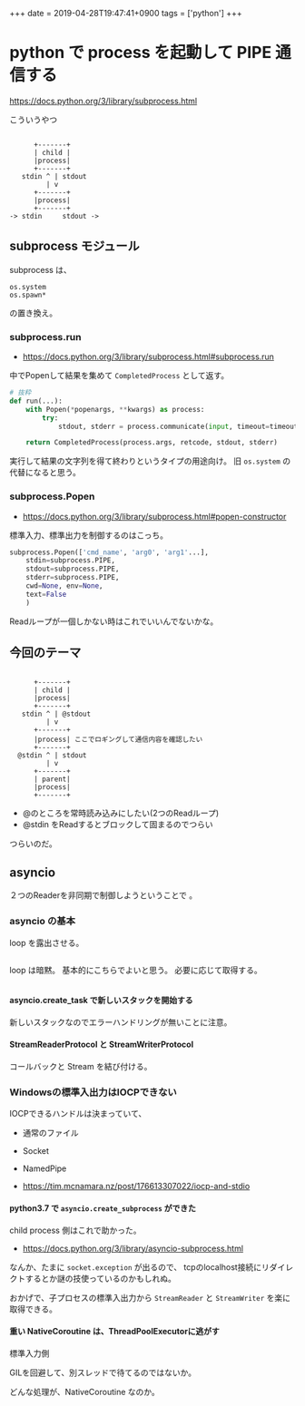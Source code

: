 +++
date = 2019-04-28T19:47:41+0900
tags = ['python']
+++

# python で process を起動して PIPE 通信する

 https://docs.python.org/3/library/subprocess.html

こういうやつ

```

      +-------+
      | child |
      |process|
      +-------+
   stdin ^ | stdout
         | v
      +-------+
      |process|
      +-------+
-> stdin     stdout ->
```

## subprocess モジュール

subprocess は、

 ```
os.system
os.spawn*
```

の置き換え。

 ### subprocess.run

* https://docs.python.org/3/library/subprocess.html#subprocess.run

中でPopenして結果を集めて `CompletedProcess` として返す。

```python
# 抜粋
def run(...):
    with Popen(*popenargs, **kwargs) as process:
        try:
            stdout, stderr = process.communicate(input, timeout=timeout) 

    return CompletedProcess(process.args, retcode, stdout, stderr)
```

実行して結果の文字列を得て終わりというタイプの用途向け。
旧 `os.system` の代替になると思う。

### subprocess.Popen

* https://docs.python.org/3/library/subprocess.html#popen-constructor

標準入力、標準出力を制御するのはこっち。

```python
subprocess.Popen(['cmd_name', 'arg0', 'arg1'...],
    stdin=subprocess.PIPE,
    stdout=subprocess.PIPE,
    stderr=subprocess.PIPE,
    cwd=None, env=None,
    text=False
    )
```

Readループが一個しかない時はこれでいいんでないかな。

## 今回のテーマ

```

      +-------+
      | child |
      |process|
      +-------+
   stdin ^ | @stdout
         | v
      +-------+
      |process| ここでロギングして通信内容を確認したい
      +-------+
  @stdin ^ | stdout
         | v
      +-------+
      | parent|
      |process|
      +-------+

```

* @のところを常時読み込みにしたい(2つのReadループ)
* @stdin をReadするとブロックして固まるのでつらい

つらいのだ。

## asyncio

２つのReaderを非同期で制御しようということで 。


### asyncio の基本

loop を露出させる。

```python
```

loop は暗黙。
基本的にこちらでよいと思う。
必要に応じて取得する。

```python
```

#### asyncio.create_task で新しいスタックを開始する

新しいスタックなのでエラーハンドリングが無いことに注意。

#### StreamReaderProtocol と StreamWriterProtocol

コールバックと Stream を結び付ける。

### Windowsの標準入出力はIOCPできない

IOCPできるハンドルは決まっていて、

* 通常のファイル
* Socket
* NamedPipe

* https://tim.mcnamara.nz/post/176613307022/iocp-and-stdio

#### python3.7 で `asyncio.create_subprocess` ができた

child process 側はこれで助かった。

* https://docs.python.org/3/library/asyncio-subprocess.html

なんか、たまに `socket.exception` が出るので、
tcpのlocalhost接続にリダイレクトするとか謎の技使っているのかもしれぬ。

おかげで、子プロセスの標準入出力から `StreamReader` と `StreamWriter`
を楽に取得できる。

#### 重い NativeCoroutine は、ThreadPoolExecutorに逃がす
標準入力側

GILを回避して、別スレッドで待てるのではないか。

どんな処理が、NativeCoroutine なのか。

